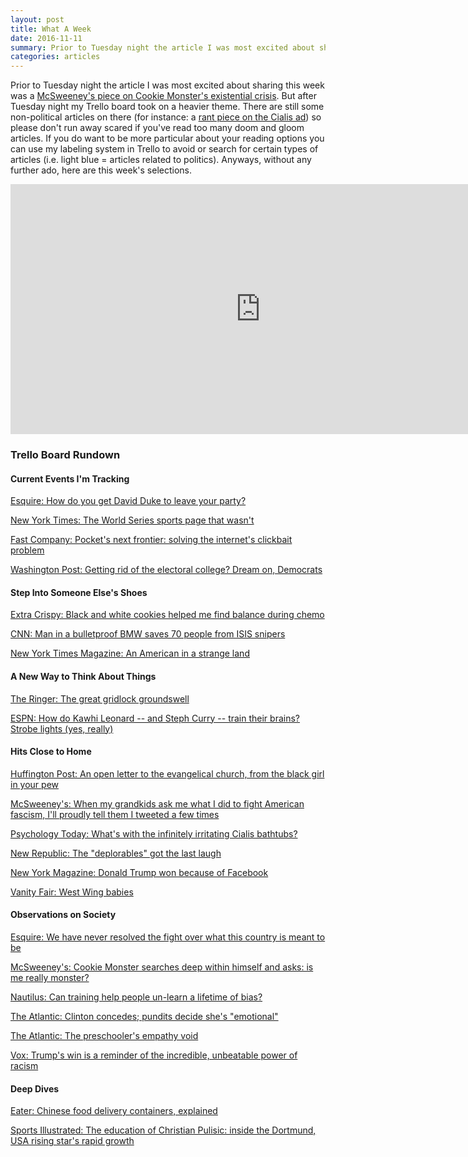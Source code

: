 ```yaml
---
layout: post
title: What A Week
date: 2016-11-11
summary: Prior to Tuesday night the article I was most excited about sharing this week was a McSweeney's piece on Cookie Monster's existential crisis. But after Tuesday night my Trello board took on a heavier theme...
categories: articles
---
```

Prior to Tuesday night the article I was most excited about sharing this week was a <a href="https://www.mcsweeneys.net/articles/cookie-monster-searches-deep-within-himself-and-asks-is-me-really-monster" onclick="trackOutboundLink('https://www.mcsweeneys.net/articles/cookie-monster-searches-deep-within-himself-and-asks-is-me-really-monster'); return false;" target="_blank">McSweeney's piece on Cookie Monster's existential crisis</a>. But after Tuesday night my Trello board took on a heavier theme. There are still some non-political articles on there (for instance: a <a href="https://www.psychologytoday.com/blog/psychoanalytic-excavation/201106/whats-the-infinitely-irritating-cialis-bathtubs" target="_blank" onclick="trackOutboundLink('https://www.psychologytoday.com/blog/psychoanalytic-excavation/201106/whats-the-infinitely-irritating-cialis-bathtubs'); return false;">rant piece on the Cialis ad</a>) so please don't run away scared if you've read too many doom and gloom articles. If you do want to be more particular about your reading options you can use my labeling system in Trello to avoid or search for certain types of articles (i.e. light blue = articles related to politics). Anyways, without any further ado, here are this week's selections.

<iframe src="https://trello.com/b/YhcLhdQ7.html" width="800" height="400" frameborder="0" style="border:0" allowfullscreen></iframe>

<h3>Trello Board Rundown</h3>

<h4>Current Events I'm Tracking</h4>

<a href="http://www.esquire.com/news-politics/a50215/david-duke-donald-trump-campaign-trail/" target="_blank" onclick="trackOutboundLink('http://esquire.com/news-politics/a50215/david-duke-donald-trump-campaign-trail/'); return false;">Esquire: How do you get David Duke to leave your party?</a>

<a href="http://www.nytimes.com/2016/11/05/insider/the-world-series-sports-page-that-wasnt.html?_r=0" target="_blank" onclick="trackOutboundLink('http://www.nytimes.com/2016/11/05/insider/the-world-series-sports-page-that-wasnt.html?_r=0'); return false;">New York Times: The World Series sports page that wasn't</a>

<a href="https://www.fastcompany.com/3064955/pockets-next-frontier-solving-the-internets-clickbait-problem" target="_blank" onclick="trackOutboundLink('https://www.fastcompany.com/3064955/pockets-next-frontier-solving-the-internets-clickbait-problem'); return false;">Fast Company: Pocket's next frontier: solving the internet's clickbait problem</a>

<a href="https://www.washingtonpost.com/news/the-fix/wp/2016/11/09/getting-rid-of-the-electoral-college-dream-on-democrats/" target="_blank" onclick="trackOutboundLink('https://www.washingtonpost.com/news/the-fix/wp/2016/11/09/getting-rid-of-the-electoral-college-dream-on-democrats/'); return false;">Washington Post: Getting rid of the electoral college? Dream on, Democrats</a>

<h4>Step Into Someone Else's Shoes</h4>

<a href="http://www.extracrispy.com/food/1379/black-and-white-cookies-helped-me-find-balance-during-chemo" target="_blank" onclick="trackOutboundLink('http://www.extracrispy.com/food/1379/black-and-white-cookies-helped-me-find-balance-during-chemo'); return false;">Extra Crispy: Black and white cookies helped me find balance during chemo</a>

<a href="http://www.cnn.com/2016/11/07/middleeast/bulletproof-bmw-isis-snipers/index.html" target="_blank" onclick="trackOutboundLink('http://www.cnn.com/2016/11/07/middleeast/bulletproof-bmw-isis-snipers/index.html'); return false;">CNN: Man in a bulletproof BMW saves 70 people from ISIS snipers</a>

<a href="http://www.nytimes.com/2016/11/06/magazine/an-american-in-a-strange-land.html" target="_blank" onclick="trackOutboundLink('http://www.nytimes.com/2016/11/06/magazine/an-american-in-a-strange-land.html'); return false;">New York Times Magazine: An American in a strange land</a>

<h4>A New Way to Think About Things</h4>

<a href="https://theringer.com/seattle-light-rail-ballot-measure-st3-56915860865#.cq7ktiy7u" target="_blank" onclick="trackOutboundLink('https://theringer.com/seattle-light-rail-ballot-measure-st3-56915860865#.cq7ktiy7u'); return false;">The Ringer: The great gridlock groundswell</a>

<a href="http://www.espn.com/nba/story/_/id/18002545/kawhi-leonard-strobe-light-training-nba" target="_blank" onclick="trackOutboundLink('http://www.espn.com/nba/story/_/id/18002545/kawhi-leonard-strobe-light-training-nba'); return false;">ESPN: How do Kawhi Leonard -- and Steph Curry -- train their brains? Strobe lights (yes, really)</a>

<h4>Hits Close to Home</h4>

<a href="http://m.huffpost.com/us/entry/us_5823bd6be4b0334571e0a633" target="_blank" onclick="trackOutboundLink('http://m.huffpost.com/us/entry/us_5823bd6be4b0334571e0a633'); return false;">Huffington Post: An open letter to the evangelical church, from the black girl in your pew</a>

<a href="https://www.mcsweeneys.net/articles/when-my-grandkids-ask-me-what-i-did-to-fight-american-fascism-ill-proudly-tell-them-i-tweeted-a-few-times" target="_blank" onclick="trackOutboundLink('https://www.mcsweeneys.net/articles/when-my-grandkids-ask-me-what-i-did-to-fight-american-fascism-ill-proudly-tell-them-i-tweeted-a-few-times'); return false;">McSweeney's: When my grandkids ask me what I did to fight American fascism, I'll proudly tell them I tweeted a few times</a>

<a href="https://www.psychologytoday.com/blog/psychoanalytic-excavation/201106/whats-the-infinitely-irritating-cialis-bathtubs" target="_blank" onclick="trackOutboundLink('https://www.psychologytoday.com/blog/psychoanalytic-excavation/201106/whats-the-infinitely-irritating-cialis-bathtubs'); return false;">Psychology Today: What's with the infinitely irritating Cialis bathtubs?</a>

<a href="https://newrepublic.com/article/138615/deplorables-got-last-laugh" target="_blank" onclick="trackOutboundLink('https://newrepublic.com/article/138615/deplorables-got-last-laugh'); return false;">New Republic: The "deplorables" got the last laugh</a>

<a href="http://nymag.com/selectall/2016/11/donald-trump-won-because-of-facebook.html" target="_blank" onclick="trackOutboundLink('http://nymag.com/selectall/2016/11/donald-trump-won-because-of-facebook.html'); return false;">New York Magazine: Donald Trump won because of Facebook</a>

<a href="http://www.vanityfair.com/news/2012/04/aaron-sorkin-west-wing" target="_blank" onclick="trackOutboundLink('http://www.vanityfair.com/news/2012/04/aaron-sorkin-west-wing'); return false;">Vanity Fair: West Wing babies</a>

<h4>Observations on Society</h4>

<a href="http://www.esquire.com/news-politics/politics/news/a50435/gettysburg-divided-nation/" target="_blank" onclick="trackOutboundLink('http://www.esquire.com/news-politics/politics/news/a50435/gettysburg-divided-nation/'); return false;">Esquire: We have never resolved the fight over what this country is meant to be</a>

<a href="https://www.mcsweeneys.net/articles/cookie-monster-searches-deep-within-himself-and-asks-is-me-really-monster" target="_blank" onclick="trackOutboundLink('https://www.mcsweeneys.net/articles/cookie-monster-searches-deep-within-himself-and-asks-is-me-really-monster'); return false;">McSweeney's: Cookie Monster searches deep within himself and asks: is me really monster?</a>

<a href="http://nautil.us/blog/can-training-help-people-un_learn-a-lifetime-of-racial-bias" target="_blank" onclick="trackOutboundLink('http://nautil.us/blog/can-training-help-people-un_learn-a-lifetime-of-racial-bias'); return false;">Nautilus: Can training help people un-learn a lifetime of bias?</a>

<a href="http://www.theatlantic.com/entertainment/archive/2016/11/clinton-concedes-cnn-emotional/507119/" target="_blank" onclick="trackOutboundLink('http://www.theatlantic.com/entertainment/archive/2016/11/clinton-concedes-cnn-emotional/507119/'); return false;">The Atlantic: Clinton concedes; pundits decide she's "emotional"</a>

<a href="http://www.theatlantic.com/education/archive/2016/11/the-authoritarian-minds-of-preschoolers/506312/" target="_blank" onclick="trackOutboundLink('http://www.theatlantic.com/education/archive/2016/11/the-authoritarian-minds-of-preschoolers/506312/'); return false;">The Atlantic: The preschooler's empathy void</a>

<a href="http://www.vox.com/policy-and-politics/2016/11/9/13571676/trump-win-racism-power" target="_blank" onclick="trackOutboundLink('http://www.vox.com/policy-and-politics/2016/11/9/13571676/trump-win-racism-power'); return false;">Vox: Trump's win is a reminder of the incredible, unbeatable power of racism</a>

<h4>Deep Dives</h4>

<a href="http://www.eater.com/2016/10/1/13110692/chinese-food-takeout-box-history" target="_blank" onclick="trackOutboundLink('http://www.eater.com/2016/10/1/13110692/chinese-food-takeout-box-history'); return false;">Eater: Chinese food delivery containers, explained</a>

<a href="http://www.si.com/planet-futbol/2016/11/09/christian-pulisic-borussia-dortmund-usmnt-usa" target="_blank" onclick="trackOutboundLink('http://www.si.com/planet-futbol/2016/11/09/christian-pulisic-borussia-dortmund-usmnt-usa'); return false;">Sports Illustrated: The education of Christian Pulisic: inside the Dortmund, USA rising star's rapid growth</a>
